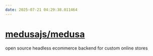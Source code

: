 ```yaml
---
date: 2025-07-21 04:29:38.011464
---
```


# [medusajs/medusa](https://github.com/medusajs/medusa)

open source headless ecommerce backend for custom online stores